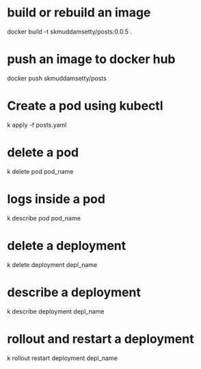 # build or rebuild an image

docker build -t skmuddamsetty/posts:0.0.5 .

# push an image to docker hub

docker push skmuddamsetty/posts

# Create a pod using kubectl

k apply -f posts.yaml

# delete a pod

k delete pod pod_name

# logs inside a pod

k describe pod pod_name

# delete a deployment

k delete deployment depl_name

# describe a deployment

k describe deployment depl_name

# rollout and restart a deployment

k rollout restart deployment depl_name
